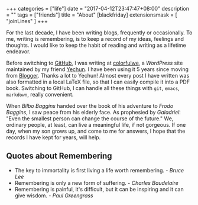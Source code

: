 +++
categories = ["life"]
date = "2017-04-12T23:47:47+08:00"
description = ""
tags = ["friends"]
title = "About"
[blackfriday]
  extensionsmask = [ "joinLines" ]
+++

For the last decade, I have been writing blogs, frequently or
occasionally. To me, writing is remembering, is to keep a record of my
ideas, feelings and thoughts. I would like to keep the habit of
reading and writing as a lifetime endeavor.

Before switching to [GitHub](https://pages.github.com/), I was writing
at [colorfulwe](http://live4thee.colorfulwe.com), a *WordPress* site
maintained by my friend [Yechun](http://yechun.colorfulwe.com/). I
have been using it 5 years since moving from
[Blogger](http://live4thee.blogspot.com/). Thanks a lot to Yechun!
Almost every post I have written was also formatted in a local LaTeX
file, so that I can easily compile it into a PDF book.  Switching to
GitHub, I can handle all these things with `git`, `emacs`, `markdown`,
really convenient.

When *Bilbo Baggins* handed over the book of his adventure to *Frodo
Baggins*, I saw peace from his elderly face. As prophesied by
*Galadriel*: "Even the smallest person can change the course of the
future." We, ordinary people, at least, can live a meaningful life, if
not gorgeous. If one day, when my son grows up, and come to me for
answers, I hope that the records I have kept for years,  will help.

## Quotes about Remembering

* The key to immortality is first living a life worth remembering. - *Bruce Lee*
* Remembering is only a new form of suffering. - *Charles Baudelaire*
* Remembering is painful, it's difficult, but it can be inspiring and it can give wisdom. - *Paul Greengrass*
